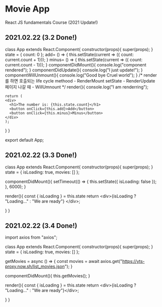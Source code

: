 # Movie App

React JS fundamentals Course (2021 Update!)


## 2021.02.22 (3.2 Done!)

class App extends React.Component{
  constructor(props){
    super(props);
  }
  state = {
    count: 0
  };
  add= () => {
    this.setState(current => ({ count: current.count + 1}));
  }
  minus= () => {
    this.setState(current => ({ count: current.count - 1}));
  }
  componentDidMount(){
    console.log("component rendered");
  }
  componentDidUpdate(){
    console.log("I just update!");
  }
  componentWillUnmount(){
    console.log("Good bye Cruel world");
  }
  /*
  render를 하면 호출되는 life cycle methood - RenderMount
  setState - RenderUpdate
  페이지 나갈 때 - WillUmnount
  */
  render(){
    console.log("I am renderring");

    return (
    <div>
      <h1>The number is: {this.state.count}</h1>
      <button onClick={this.add}>Add</button>
      <button onClick={this.minus}>Minus</button>
    </div>
    );
  }
}

export default App;

## 2021.02.22 (3.3 Done!)

class App extends React.Component{
  constructor(props){
    super(props);
  }
  state = {
    isLoading: true,
    movies: []
  };
  
  componentDidMount(){
    setTimeout(() => {
      this.setState({ isLoading: false });
    }, 6000);
  }
 
  render(){
    const { isLoading } = this.state
    return 	&lt;div&gt;{isLoading ? "Loading..." : "We are ready"}	&lt;/div&gt;;
      
  }
}

## 2021.02.22 (3.4 Done!)
import axios from "axios";

class App extends React.Component{
  constructor(props){
    super(props);
  }
  state = {
    isLoading: true,
    movies: []
  };
  
  getMovies = async () => {
    const movies = await axios.get("https://yts-proxy.now.sh/list_movies.json");
  }

  componentDidMount(){
    this.getMovies();
  }
 
  render(){
    const { isLoading } = this.state
    return &lt;div&gt;{isLoading ? "Loading..." : "We are ready"}&lt;/div&gt;;
      
  }
}
